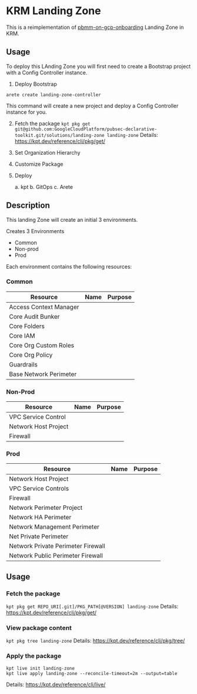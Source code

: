 # KRM Landing Zone

This is a reimplementation of [pbmm-on-gcp-onboarding](https://github.com/GoogleCloudPlatform/pbmm-on-gcp-onboarding) Landing Zone in KRM.

## Usage

To deploy this LAnding Zone you will first need to create a Bootstrap project with a Config Controller instance.

1. Deploy Bootstrap

```
arete create landing-zone-controller
```

This command will create a new project and deploy a Config Controller instance for you.

2. Fetch the package
`kpt pkg get git@github.com:GoogleCloudPlatform/pubsec-declarative-toolkit.git/solutions/landing-zone landing-zone`
Details: https://kpt.dev/reference/cli/pkg/get/

3. Set Organization Hierarchy

4. Customize Package

5. Deploy

    a. kpt
    b. GitOps
    c. Arete

## Description

This landing Zone will create an initial 3 environments.

Creates 3 Environments
- Common
- Non-prod
- Prod

Each environment contains the following resources:

### Common
| Resource | Name | Purpose |
| ---- | ---- | ---- |
| Access Context Manager | | |
| Core Audit Bunker | | |
| Core Folders | | |
| Core IAM | | |
| Core Org Custom Roles | | |
| Core Org Policy | | |
| Guardrails | | |
| Base Network Perimeter | | |

### Non-Prod
| Resource | Name | Purpose |
| ---- | ---- | ---- |
| VPC Service Control | | |
| Network Host Project | | |
| Firewall | | |

### Prod
| Resource | Name | Purpose |
| ---- | ---- | ---- |
| Network Host Project | | |
| VPC Service Controls | | |
| Firewall | | |
| Network Perimeter Project | | |
| Network HA Perimeter | | |
| Network Management Perimeter | | |
| Net Private Perimeter | | |
| Network Private Perimeter Firewall | | |
| Network Public Perimeter Firewall | | |

## Usage

### Fetch the package
`kpt pkg get REPO_URI[.git]/PKG_PATH[@VERSION] landing-zone`
Details: https://kpt.dev/reference/cli/pkg/get/

### View package content
`kpt pkg tree landing-zone`
Details: https://kpt.dev/reference/cli/pkg/tree/

### Apply the package
```
kpt live init landing-zone
kpt live apply landing-zone --reconcile-timeout=2m --output=table
```
Details: https://kpt.dev/reference/cli/live/
